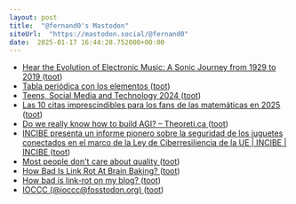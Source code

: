 ```yaml
---
layout: post
title:  "@fernand0's Mastodon"
siteUrl:  "https://mastodon.social/@fernand0"
date:  2025-01-17 16:44:28.752000+00:00
---
```

*  [Hear the Evolution of Electronic Music: A Sonic Journey from 1929 to 2019 ](https://www.openculture.com/2024/12/hear-the-evolution-of-electronic-music-a-sonic-journey-from-1929-to-2019.html#utm_source=pocket_reade) ([toot](https://mastodon.social/@fernand0/113844700364815102))
*  [Tabla periódica con los elementos ](https://www.flickr.com/photos/fernand0/54269009222) ([toot](https://mastodon.social/@fernand0/113844539542236414))
*  [Teens, Social Media and Technology 2024 ](https://www.pewresearch.org/internet/2024/12/12/teens-social-media-and-technology-2024) ([toot](https://mastodon.social/@fernand0/113844537111359524))
*  [Las 10 citas imprescindibles para los fans de las matemáticas en 2025 ](https://theconversation.com/las-10-citas-imprescindibles-para-los-fans-de-las-matematicas-en-2025-24661) ([toot](https://mastodon.social/@fernand0/113844324523480894))
*  [Do we really know how to build AGI? – Theoreti.ca ](http://theoreti.ca/?p=861) ([toot](https://mastodon.social/@fernand0/113843737405585124))
*  [INCIBE presenta un informe pionero sobre la seguridad de los juguetes conectados en el marco de la Ley de Ciberresiliencia de la UE \| INCIBE \| INCIBE ](https://www.incibe.es/incibe/sala-de-prensa/incibe-presenta-un-informe-pionero-sobre-la-seguridad-de-los-juguete) ([toot](https://mastodon.social/@fernand0/113843408250634471))
*  [Most people don't care about quality ](https://shkspr.mobi/blog/2024/12/most-people-dont-care-about-quality) ([toot](https://mastodon.social/@fernand0/113843249536522291))
*  [How Bad Is Link Rot At Brain Baking? ](https://brainbaking.com/post/2024/12/how-bad-is-link-rot-at-brain-baking) ([toot](https://mastodon.social/@fernand0/113842906111551649))
*  [How bad is link-rot on my blog? ](https://shkspr.mobi/blog/2024/12/how-bad-is-link-rot-on-my-blog) ([toot](https://mastodon.social/@fernand0/113841973605538350))
*  [IOCCC (@ioccc@fosstodon.org) ](https://fosstodon.org/@ioccc/11373548189379866) ([toot](https://mastodon.social/@fernand0/113841350632514090))
